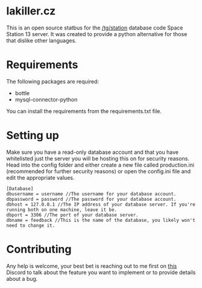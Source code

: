 # lakiller.cz
This is an open source statbus for the [/tg/station](https://github.com/tgstation/tgstation/) database code Space Station 13 server. It was created to provide a python alternative for those that dislike other languages.

# Requirements
The following packages are required:
* bottle
* mysql-connector-python

You can install the requirements from the requirements.txt file.

# Setting up
Make sure you have a read-only database account and that you have whitelisted just the server you will be hosting this on for security reasons. Head into the config folder and either create a new file called production.ini (recommended for further security reasons) or open the config.ini file and edit the appropriate values.

```
[Database]
dbusername = username //The username for your database account.
dbpassword = password //The password for your database account.
dbhost = 127.0.0.1 //The IP address of your database server. If you're running both on one machine, leave it be.
dbport = 3306 //The port of your database server.
dbname = feedback //This is the name of the database, you likely won't need to change it.
```

# Contributing
Any help is welcome, your best bet is reaching out to me first on [this](https://discord.gg/2dFpfNE) Discord to talk about the feature you want to implement or to provide details about a bug.
